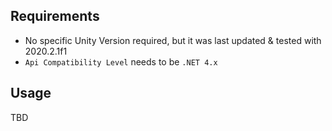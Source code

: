 ## Requirements
* No specific Unity Version required, but it was last updated & tested with 2020.2.1f1
* `Api Compatibility Level` needs to be `.NET 4.x`

## Usage
TBD